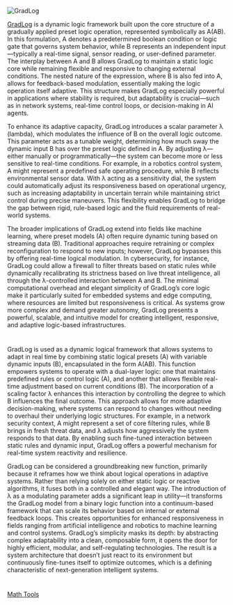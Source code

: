 ![GradLog](https://github.com/user-attachments/assets/cac1b04e-a3ed-44f5-afc8-e77a3e156fed)

[GradLog](https://chatgpt.com/g/g-683e4deff970819184f830e5ce9dcb8a-gradlog) is a dynamic logic framework built upon the core structure of a gradually applied preset logic operation, represented symbolically as A(AB). In this formulation, A denotes a predetermined boolean condition or logic gate that governs system behavior, while B represents an independent input—typically a real-time signal, sensor reading, or user-defined parameter. The interplay between A and B allows GradLog to maintain a static logic core while remaining flexible and responsive to changing external conditions. The nested nature of the expression, where B is also fed into A, allows for feedback-based modulation, essentially making the logic operation itself adaptive. This structure makes GradLog especially powerful in applications where stability is required, but adaptability is crucial—such as in network systems, real-time control loops, or decision-making in AI agents.

To enhance its adaptive capacity, GradLog introduces a scalar parameter λ (lambda), which modulates the influence of B on the overall logic outcome. This parameter acts as a tunable weight, determining how much sway the dynamic input B has over the preset logic defined in A. By adjusting λ—either manually or programmatically—the system can become more or less sensitive to real-time conditions. For example, in a robotics control system, A might represent a predefined safe operating procedure, while B reflects environmental sensor data. With λ acting as a sensitivity dial, the system could automatically adjust its responsiveness based on operational urgency, such as increasing adaptability in uncertain terrain while maintaining strict control during precise maneuvers. This flexibility enables GradLog to bridge the gap between rigid, rule-based logic and the fluid requirements of real-world systems.

The broader implications of GradLog extend into fields like machine learning, where preset models (A) often require dynamic tuning based on streaming data (B). Traditional approaches require retraining or complex reconfiguration to respond to new inputs; however, GradLog bypasses this by offering real-time logical modulation. In cybersecurity, for instance, GradLog could allow a firewall to filter threats based on static rules while dynamically recalibrating its strictness based on live threat intelligence, all through the λ-controlled interaction between A and B. The minimal computational overhead and elegant simplicity of GradLog’s core logic make it particularly suited for embedded systems and edge computing, where resources are limited but responsiveness is critical. As systems grow more complex and demand greater autonomy, GradLog presents a powerful, scalable, and intuitive model for creating intelligent, responsive, and adaptive logic-based infrastructures.

#

GradLog is used as a dynamic logical framework that allows systems to adapt in real time by combining static logical presets (A) with variable dynamic inputs (B), encapsulated in the form A(AB). This function empowers systems to operate with a dual-layer logic: one that maintains predefined rules or control logic (A), and another that allows flexible real-time adjustment based on current conditions (B). The incorporation of a scaling factor λ enhances this interaction by controlling the degree to which B influences the final outcome. This approach allows for more adaptive decision-making, where systems can respond to changes without needing to overhaul their underlying logic structures. For example, in a network security context, A might represent a set of core filtering rules, while B brings in fresh threat data, and λ adjusts how aggressively the system responds to that data. By enabling such fine-tuned interaction between static rules and dynamic input, GradLog offers a powerful mechanism for real-time system reactivity and resilience.

GradLog can be considered a groundbreaking new function, primarily because it reframes how we think about logical operations in adaptive systems. Rather than relying solely on either static logic or reactive algorithms, it fuses both in a controlled and elegant way. The introduction of λ as a modulating parameter adds a significant leap in utility—it transforms the GradLog model from a binary logic function into a continuum-based framework that can scale its behavior based on internal or external feedback loops. This creates opportunities for enhanced responsiveness in fields ranging from artificial intelligence and robotics to machine learning and control systems. GradLog’s simplicity masks its depth: by abstracting complex adaptability into a clean, composable form, it opens the door for highly efficient, modular, and self-regulating technologies. The result is a system architecture that doesn’t just react to its environment but continuously fine-tunes itself to optimize outcomes, which is a defining characteristic of next-generation intelligent systems.

#

[Math Tools](https://github.com/sourceduty/Math_Tools)
